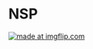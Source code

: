 # NSP

<a href="https://imgflip.com/gif/2maeim"><img src="https://i.imgflip.com/2maeim.gif" title="made at imgflip.com"/></a>
